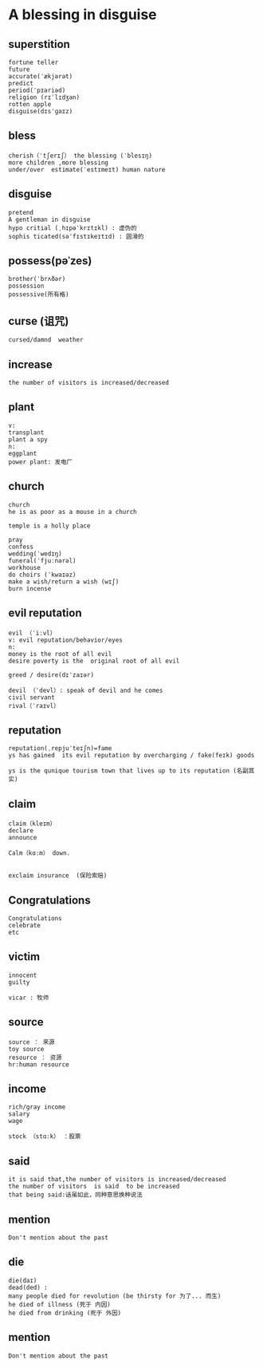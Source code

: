 # A blessing in disguise

## superstition
```
fortune teller
future  
accurate(ˈækjərət)
predict
period(ˈpɪəriəd)
religion (rɪˈlɪdʒən)
rotten apple
disguise(dɪsˈɡaɪz)
```

## bless
```
cherish（ˈtʃerɪʃ） the blessing (ˈblesɪŋ)
more children ,more blessing
under/over  estimate(ˈestɪmeɪt) human nature
```

## disguise
```
pretend
A gentleman in disguise
hypo critial (ˌhɪpəˈkrɪtɪkl) : 虚伪的
sophis ticated(səˈfɪstɪkeɪtɪd) : 圆滑的
```

## possess(pəˈzes)
```
brother(ˈbrʌðər)
possession
possessive(所有格)
```

## curse (诅咒)
```
cursed/damnd  weather 
```

## increase
```
the number of visitors is increased/decreased
```

## plant
```
v:
transplant 
plant a spy 
n:
eggplant
power plant: 发电厂
```

## church
```
church
he is as poor as a mouse in a church 

temple is a holly place

pray
confess
wedding(ˈwedɪŋ)
funeral(ˈfjuːnərəl)
workhouse
do choirs (ˈkwaɪəz)
make a wish/return a wish (wɪʃ)
burn incense

```

## evil reputation
```
evil （ˈiːvl）
v: evil reputation/behavior/eyes
n: 
money is the root of all evil
desire poverty is the  original root of all evil

greed / desire(dɪˈzaɪər)

devil （ˈdevl）: speak of devil and he comes 
civil servant
rival（ˈraɪvl）
```

## reputation
```
reputation(ˌrepjuˈteɪʃn)=fame
ys has gained  its evil reputation by overcharging / fake(feɪk) goods

ys is the qunique tourism town that lives up to its reputation (名副其实)

```

## claim 
```
claim（kleɪm）
declare
announce

Calm（kɑːm） down.


exclaim insurance  (保险索赔)
```

## Congratulations
```
Congratulations
celebrate
etc
```

## victim
```
innocent 
guilty

vicar : 牧师
```

## source
```
source ： 来源 
toy source
resource ： 资源
hr:human resource
```

## income
```
rich/gray income
salary
wage

stock （stɑːk） ：股票
```

## said
```
it is said that,the number of visitors is increased/decreased
the number of visitors  is said  to be increased
that being said:话虽如此，同种意思换种说法
```

## mention
```
Don't mention about the past
```

## die
```
die(daɪ)
dead(ded) : 
many people died for revolution (be thirsty for 为了... 而生)
he died of illness (死于 内因)
he died from drinking (死于 外因)
```
## mention
```
Don't mention about the past
```